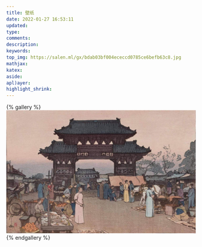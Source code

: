 ```yaml
---
title: 壁纸
date: 2022-01-27 16:53:11
updated:
type:
comments:
description:
keywords:
top_img: https://salen.ml/gx/bdab03bf004ececcd0785ce6befb63c8.jpg
mathjax:
katex:
aside:
apl)ayer:
highlight_shrink:
---
```

{% gallery %}
![](https://raw.githubusercontent.com/ssln5014/pic-bed/main/202201282023161.jpg)
{% endgallery %}
